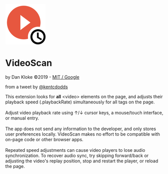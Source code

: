 <p>
    <img src="images/videospeed128.png">
    <h1>VideoScan</h1>
</p>
<p>
    by Dan Kloke &copy;2019 - <a href="https://github.com/muaz-khan/Chrome-Extensions/blob/master/LICENSE" target="_blank" rel="nofollow">MIT / Google</a>
</p>
<p>
    from a tweet by <a href="https://twitter.com/kentcdodds/status/1069637300458586115" target="_blank" rel="nofollow"> @kentcdodds</a>
</p>
<p>
        This extension looks for <strong>all</strong> <span class="hilite">&lt;video&gt;</span> elements on the page, and adjusts their playback speed (<span class="hilite">.playbackRate</span>) simultaneously for all tags on the page.
        <br /><br />
        Adjust video playback rate using <span class="keys">&uarr;</span>/<span class="keys">&darr;</span> cursor keys, a mouse/touch interface, or manual entry.
        <br /><br />
        The app does not send any information to the developer, and only stores user preferences locally. VideoScan makes no effort to be compatible with on-page code or other browser apps.
        <br /><br />
        Repeated speed adjustments can cause video players to lose audio synchronization. To recover audio sync, try skipping forward/back or adjusting the video's replay position, stop and restart the player, or reload the page.
    </p>
